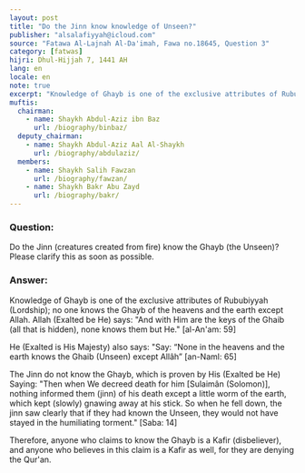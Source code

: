 ```yaml
---
layout: post
title: "Do the Jinn know knowledge of Unseen?"
publisher: "alsalafiyyah@icloud.com"
source: "Fatawa Al-Lajnah Al-Da'imah, Fawa no.18645, Question 3"
category: [fatwas]
hijri: Dhul-Hijjah 7, 1441 AH
lang: en
locale: en
note: true
excerpt: "Knowledge of Ghayb is one of the exclusive attributes of Rububiyyah (Lordship); no one knows the Ghayb of the heavens and the earth except Allah."
muftis:
  chairman: 
    - name: Shaykh Abdul-Aziz ibn Baz
      url: /biography/binbaz/
  deputy_chairman:
    - name: Shaykh Abdul-Aziz Aal Al-Shaykh
      url: /biography/abdulaziz/
  members: 
    - name: Shaykh Salih Fawzan
      url: /biography/fawzan/
    - name: Shaykh Bakr Abu Zayd
      url: /biography/bakr/
---
```


### Question: 

Do the Jinn (creatures created from fire) know the Ghayb (the Unseen)? Please clarify this as soon as possible.

### Answer:

Knowledge of Ghayb is one of the exclusive attributes of Rububiyyah (Lordship); no one knows the Ghayb of the heavens and the earth except Allah. Allah (Exalted be He) says: "And with Him are the keys of the Ghaib (all that is hidden), none knows them but He." [al-An'am: 59] 

He (Exalted is His Majesty) also says: "Say: “None in the heavens and the earth knows the Ghaib (Unseen) except Allâh” [an-Naml: 65] 

The Jinn do not know the Ghayb, which is proven by His (Exalted be He) Saying: "Then when We decreed death for him [Sulaimân (Solomon)], nothing informed them (jinn) of his death except a little worm of the earth, which kept (slowly) gnawing away at his stick. So when he fell down, the jinn saw clearly that if they had known the Unseen, they would not have stayed in the humiliating torment." [Saba: 14] 

Therefore, anyone who claims to know the Ghayb is a Kafir (disbeliever), and anyone who believes in this claim is a Kafir as well, for they are denying the Qur'an.
